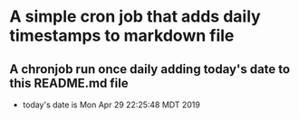 A simple cron job that adds daily timestamps to markdown file
============================================================
## A chronjob run once daily adding today's date to this README.md file
* today's date is Mon Apr 29 22:25:48 MDT 2019
